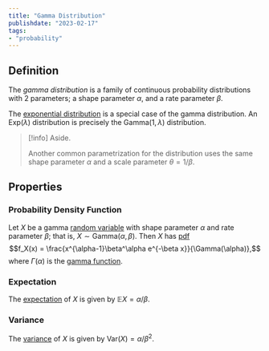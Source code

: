 ```yaml
---
title: "Gamma Distribution"
publishdate: "2023-02-17"
tags:
- "probability"
---
```


## Definition
The *gamma distribution* is a family of continuous probability distributions with 2 parameters; a shape parameter $\alpha$, and a rate parameter $\beta$. 

The [exponential distribution](statistics/exponential-distribution.md) is a special case of the gamma distribution. An $\text{Exp}(\lambda)$ distribution is precisely the $\text{Gamma}(1, \lambda)$ distribution.

> [!info] Aside.
> 
> Another common parametrization for the distribution uses the same shape parameter $\alpha$ and a scale parameter $\theta = 1/\beta$.

## Properties
### Probability Density Function
Let $X$ be a gamma [random variable](statistics/random-variable.md) with shape parameter $\alpha$ and rate parameter $\beta$; that is, $X \sim \text{Gamma}(\alpha, \beta)$. Then $X$ has [pdf](statistics/probability-density-function.md)
$$f_X(x) = \frac{x^{\alpha-1}\beta^\alpha e^{-\beta x}}{\Gamma(\alpha)},$$
where $\Gamma(\alpha)$ is the [gamma function](mathematics/gamma-function.md).

### Expectation
The [expectation](statistics/expectation.md) of $X$ is given by $\mathbb{E}X = \alpha/\beta$.

### Variance
The [variance](statistics/variance.md) of $X$ is given by $\text{Var}(X) = \alpha/\beta^2$.
